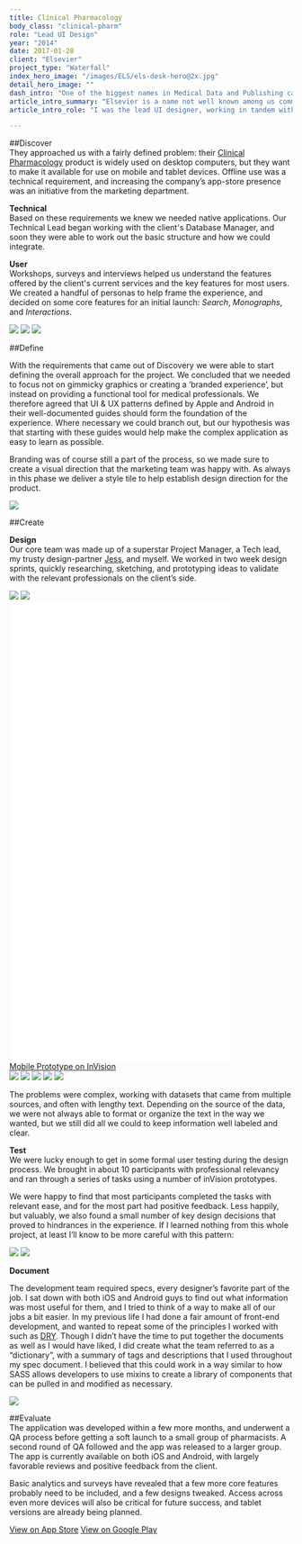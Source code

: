 ```yaml
---
title: Clinical Pharmacology  
body_class: "clinical-pharm"
role: "Lead UI Design"  
year: "2014"  
date: 2017-01-28  
client: "Elsevier"  
project_type: "Waterfall"  
index_hero_image: "/images/ELS/els-desk-hero@2x.jpg"  
detail_hero_image: ""   
dash_intro: "One of the biggest names in Medical Data and Publishing came to us to help take their products into the mobile era"
article_intro_summary: "Elsevier is a name not well known among us common people, but likely known by anyone who went to Medical or Pharmaceutical school. They publish vast amounts of information around the world, and are a trusted and ubiquitous name in the professional medical community."
article_intro_role: "I was the lead UI designer, working in tandem with a UX designer and Dev lead"

---
```


##Discover  
They approached us with a fairly defined problem: their [Clinical Pharmacology](https://www.clinicalpharmacology.com/) product is widely used on desktop computers, but they want to make it available for use on mobile and tablet devices. Offline use was a technical requirement, and increasing the company’s app-store presence was an initiative from the marketing department.

**Technical**  
Based on these requirements we knew we needed native applications. Our Technical Lead began working with the client's Database Manager, and soon they were able to work out the basic structure and how we could integrate.  

**User**  
Workshops, surveys and interviews helped us understand the features offered by the client's current services and the key features for most users. We created a handful of personas to help frame the experience, and decided on some core features for an initial launch: *Search*, *Monographs*, and *Interactions*.

<div class="image-wrapper large image-three-across box-shadow">
	<img src="../images/ELS/persona-1.png" />
	<img src="../images/ELS/persona-2.png" />
	<img src="../images/ELS/persona-3.png" />
</div>

##Define

With the requirements that came out of Discovery we were able to start defining the overall approach for the project. We concluded that we needed to focus not on gimmicky graphics or creating a ‘branded experience’, but instead on providing a functional tool for medical professionals. We therefore agreed that UI & UX patterns defined by Apple and Android in their well-documented guides should form the foundation of the experience. Where necessary we could branch out, but our hypothesis was that starting with these guides would help make the complex application as easy to learn as possible.

Branding was of course still a part of the process, so we made sure to create a visual direction that the marketing team was happy with. As always in this phase we deliver a style tile to help establish design direction for the product.

<div class="image-wrapper large image-full box-shadow">
	<img src="../images/ELS/style_tile_logo_blur.png" />
</div>

##Create

**Design**  
Our core team was made up of a superstar Project Manager, a Tech lead, my trusty design-partner [Jess](http://www.jessdale.com/), and myself. We worked in two week design sprints, quickly researching, sketching, and prototyping ideas to validate with the relevant professionals on the client’s side.

<div class="image-wrapper large image-two-across box-shadow">
	<img src="../images/ELS/sketch-1.jpg" />
	<img src="../images/ELS/sketch-3.jpg" />
</div>

<div class="prototype-wrapper mobile">
	<div class="row">
		<iframe width="396" height="818" src="//invis.io/GZ4F6AXN5" frameborder="0" allowfullscreen></iframe>
	</div>
	<a class="button tertiary" href="https://invis.io/SKMR82F4">Mobile Prototype on InVision</a>
</div>

<div class="image-wrapper extra-large image-five-across gray-bg">
	<img src="../images/ELS/framed-1.png" />
	<img src="../images/ELS/framed-2.png" />
	<img src="../images/ELS/framed-3.png" />
	<img src="../images/ELS/framed-4.png" />
	<img src="../images/ELS/framed-5.png" />
</div>

The problems were complex, working with datasets that came from multiple sources, and often with lengthy text. Depending on the source of the data, we were not always able to format or organize the text in the way we wanted, but we still did all we could to keep information well labeled and clear.

**Test**  
We were lucky enough to get in some formal user testing during the design process. We brought in about 10 participants with professional relevancy and ran through a series of tasks using a number of inVision prototypes.

We were happy to find that most participants completed the tasks with relevant ease, and for the most part had positive feedback. Less happily, but valuably, we also found a small number of key design decisions that proved to hindrances in the experience. If I learned nothing from this whole project, at least I’ll know to be more careful with this pattern:

<div class="image-wrapper small image-two-across box-shadow">
	<img src="../images/ELS/dropdown-closed.png" />
	<img src="../images/ELS/dropdown-open.png" />
</div>

**Document**  

The development team required specs, every designer’s favorite part of the job. I sat down with both iOS and Android guys to find out what information was most useful for them, and I tried to think of a way to make all of our jobs a bit easier. In my previous life I had done a fair amount of front-end development, and wanted to repeat some of the principles I worked with such as [DRY](https://en.wikipedia.org/wiki/Don%27t_repeat_yourself). Though I didn’t have the time to put together the documents as well as I would have liked, I did create what the team referred to as a “dictionary”, with a summary of tags and descriptions that I used throughout my spec document. I believed that this could work in a way similar to how SASS allows developers to use mixins to create a library of components that can be pulled in and modified as necessary.

<div class="image-wrapper extra-large image-full gray-bg">
	<img src="../images/ELS/els-components.png" />
</div>

##Evaluate  
The application was developed within a few more months, and underwent a QA process before getting a soft launch to a small group of pharmacists. A second round of QA followed and the app was released to a larger group. The app is currently available on both iOS and Android, with largely favorable reviews and positive feedback from the client.

Basic analytics and surveys have revealed that a few more core features probably need to be included, and a few designs tweaked. Access across even more devices will also be critical for future success, and tablet versions are already being planned.

<a class="button tertiary" href="https://itunes.apple.com/us/app/elsevier-clinical-pharmacology/id923081157?mt=8">View on App Store</a>
<a class="button tertiary" href="https://play.google.com/store/apps/details?id=com.elsevier.elseviercp&hl=en]">View on Google Play</a>
